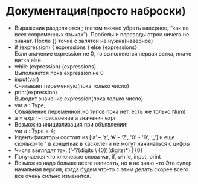 Документация(просто наброски)
============

* Выражения разделяются ; (потом можно убрать наверное, “как во всех современных языках”). Пробелы и переводы строк ничего не значат. После {} точка с запятой не нужна(наверное)
* if (expression) { expressions } else {expressions}\
  Если значение expression не 0, то выполняется первая ветка, иначе ветка else
* while (expression) {expressions}\
     Выполняется пока expression не 0
* input(var)\
     Считывает переменную(пока только число)
* print(expression)\
     Выводит значение expression(пока только число)
* var a : Type;\
     Объявление переменной(но типов пока нет, есть же только Num)
* a = expr; – присвоение a значения expr
* Возможна инициализация при объявлении:\
    var a : Type = 4;
* Идентификаторы состоят из [‘a’ – ‘z’, ‘A’ – ‘Z’, '0' - '9', ‘_’] и еще сколько-то ' в конце(как в хаскеле) и не могут начинаться с цифры
* Числа выглядят так: (’-’?(digits \ {0})(digits)*) | {0}
* Получается что ключевые слова var, if, while, input, print
* Возможно надо больше всего написать, но я не знаю что
Это супер начальная версия, когда будем что-то с этим делать скорее всего все очень сильно изменится. 
